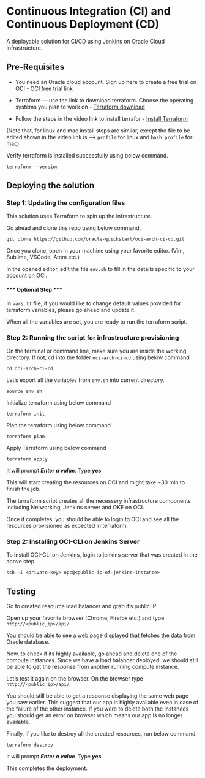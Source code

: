 # Continuous Integration (CI) and Continuous Deployment (CD)
A deployable solution for CI/CD using Jenkins on Oracle Cloud Infrastructure.


## Pre-Requisites

- You need an Oracle cloud account. Sign up here to create a free trial on OCI - [OCI free trial link](https://www.oracle.com/cloud/free/)

- Terraform — use the link to download terraform. Choose the operating systems you plan to work on - [Terraform download](https://www.terraform.io/downloads.html)

- Follow the steps in the video link to install terrafor - [Install Terraform](https://learn.hashicorp.com/terraform/getting-started/install.html)

(Note that, for linux and mac install steps are similar, except the file to be edited shown in the video link is —> `profile` for linux and `bash_profile` for mac)

Verify terraform is installed successfully using below command.

`terraform --version`

## Deploying the solution

### Step 1: Updating the configuration files

This solution uses Terraform to spin up the infrastructure.

Go ahead and clone this repo using below command.

`git clone https://github.com/oracle-quickstart/oci-arch-ci-cd.git`

Once you clone, open in your machine using your favorite editor. (Vim, Sublime, VSCode, Atom etc.)

In the opened editor, edit the file `env.sh` to fill in the details specific to your account on OCI.

#### *** Optional Step ***

In `vars.tf` file, if you would like to change default values provided for terraform variables, please go ahead and update it.

When all the variables are set, you are ready to run the terraform script.

### Step 2: Running the script for infrastructure provisioning

On the terminal or command line, make sure you are inside the working directory. If not, cd into the folder `oci-arch-ci-cd` using below command

`cd oci-arch-ci-cd`

Let’s export all the variables from `env.sh` into current directory.

`source env.sh`

Initialize terraform using below command

`terraform init`

Plan the terraform using below command

`terraform plan`

Apply Terraform using below command

`terraform apply`

It will prompt ***Enter a value***. Type ***yes***

This will start creating the resources on OCI and might take ~30 min to finish the job.

The terraform script creates all the necessery infrastructure components including  Networking, Jenkins server and OKE on OCI.

Once it completes, you should be able to login to OCI and see all the resources provisioned as expected in terraform.

### Step 2: Installing OCI-CLI on Jenkins Server

To install OCI-CLI on Jenkins, login to jenkins server that was created in the above step.

`ssh -i <private-key> opc@<public-ip-of-jenkins-instance>`



## Testing

Go to created resource load balancer and grab it’s public IP.

Open up your favorite browser (Chrome, Firefox etc.) and type `http://<public_ip>/api/`

You should be able to see a web page displayed that fetches the data from Oracle database.

Now, to check if its highly available, go ahead and delete one of the compute instances. Since we have a load balancer deployed, we should still be able to get the response from another running compute instance.

Let’s test it again on the browser. On the browser type `http://<public_ip>/api/`

You should still be able to get a response displaying the same web page you saw earlier. This suggest that our app is highly available even in case of the failure of the other instance. If you were to delete both the instances you should get an error on browser which means our app is no longer available.

Finally, if you like to destroy all the created resources, run below command.

`terraform destroy`

It will prompt ***Enter a value***. Type ***yes***

This completes the deployment.